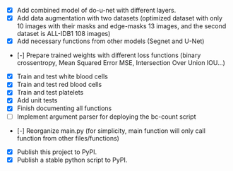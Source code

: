- [x] Add combined model of do-u-net with different layers.
- [x] Add data augmentation with two datasets (optimized dataset with only 10 images with their masks and edge-masks 13 images, and the second dataset is ALL-IDB1 108 images)
- [x] Add necessary functions from other models (Segnet and U-Net)
- [-] Prepare trained weights with different loss functions (binary crossentropy, Mean Squared Error MSE, Intersection Over Union IOU...)
- [x] Train and test white blood cells
- [x] Train and test red blood cells
- [x] Train and test platelets
- [x] Add unit tests
- [x] Finish documenting all functions
- [ ] Implement argument parser for deploying the bc-count script
- [-] Reorganize main.py (for simplicity, main function will only call function from other files/functions)
- [x] Publish this project to PyPI.
- [x] Publish a stable python script to PyPI.
